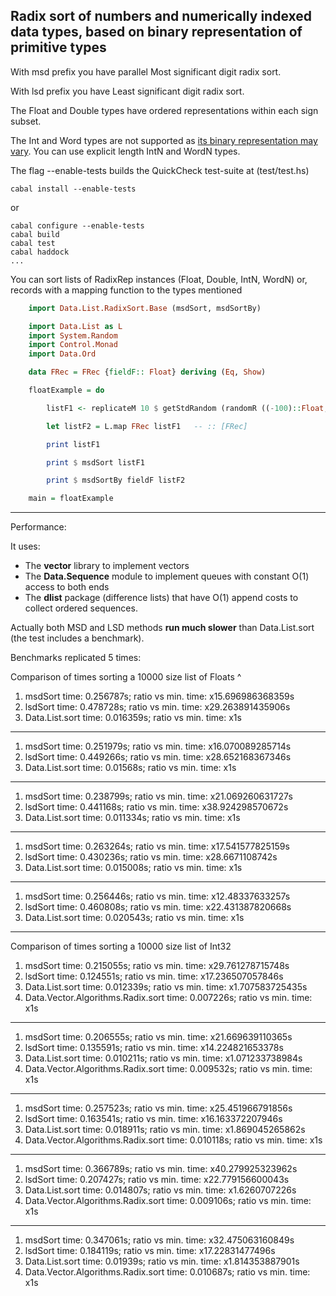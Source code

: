 ## Radix sort of numbers and numerically indexed data types, based on binary representation of primitive types

With msd prefix you have parallel Most significant digit radix sort.

With lsd prefix you have Least significant digit radix sort.

The Float and Double types have ordered representations within each sign subset.

The Int and Word types are not supported as [its binary representation may vary](http://www.haskell.org/ghc/docs/7.2.2/html/libraries/ghc-prim-0.2.0.0/GHC-Prim.html#g:1). You can use explicit length IntN and WordN types.

The flag --enable-tests builds the QuickCheck test-suite at (test/test.hs)

    cabal install --enable-tests

or

    cabal configure --enable-tests
    cabal build
    cabal test
    cabal haddock
    ...

You can sort lists of RadixRep instances (Float, Double, IntN, WordN) or, records with a mapping function to the types mentioned

```haskell
    import Data.List.RadixSort.Base (msdSort, msdSortBy)

    import Data.List as L
    import System.Random
    import Control.Monad
    import Data.Ord

    data FRec = FRec {fieldF:: Float} deriving (Eq, Show)

    floatExample = do

        listF1 <- replicateM 10 $ getStdRandom (randomR ((-100)::Float,100))

        let listF2 = L.map FRec listF1   -- :: [FRec]

        print listF1

        print $ msdSort listF1

        print $ msdSortBy fieldF listF2

    main = floatExample
```
-------------------

Performance:

It uses:

* The __vector__ library to implement vectors
* The __Data.Sequence__ module to implement queues with constant O(1) access to both ends
* The __dlist__ package (difference lists) that have O(1) append costs to collect ordered sequences.

Actually both MSD and LSD methods __run much slower__ than Data.List.sort (the test includes a benchmark).

Benchmarks replicated 5 times:

Comparison of times sorting a 10000 size list of Floats ^

1. msdSort time: 0.256787s; ratio vs min. time: x15.696986368359s
1. lsdSort time: 0.478728s; ratio vs min. time: x29.263891435906s
1. Data.List.sort time: 0.016359s; ratio vs min. time: x1s

---------

1. msdSort time: 0.251979s; ratio vs min. time: x16.070089285714s
1. lsdSort time: 0.449266s; ratio vs min. time: x28.652168367346s
1. Data.List.sort time: 0.01568s; ratio vs min. time: x1s

---------

1. msdSort time: 0.238799s; ratio vs min. time: x21.069260631727s
1. lsdSort time: 0.441168s; ratio vs min. time: x38.924298570672s
1. Data.List.sort time: 0.011334s; ratio vs min. time: x1s

---------

1. msdSort time: 0.263264s; ratio vs min. time: x17.541577825159s
1. lsdSort time: 0.430236s; ratio vs min. time: x28.6671108742s
1. Data.List.sort time: 0.015008s; ratio vs min. time: x1s

---------

1. msdSort time: 0.256446s; ratio vs min. time: x12.48337633257s
1. lsdSort time: 0.460808s; ratio vs min. time: x22.431387820668s
1. Data.List.sort time: 0.020543s; ratio vs min. time: x1s


---------

Comparison of times sorting a 10000 size list of Int32

1. msdSort time: 0.215055s; ratio vs min. time: x29.761278715748s
1. lsdSort time: 0.124551s; ratio vs min. time: x17.236507057846s
1. Data.List.sort time: 0.012339s; ratio vs min. time: x1.707583725435s
1. Data.Vector.Algorithms.Radix.sort time: 0.007226s; ratio vs min. time: x1s

---------

1. msdSort time: 0.206555s; ratio vs min. time: x21.669639110365s
1. lsdSort time: 0.135591s; ratio vs min. time: x14.224821653378s
1. Data.List.sort time: 0.010211s; ratio vs min. time: x1.071233738984s
1. Data.Vector.Algorithms.Radix.sort time: 0.009532s; ratio vs min. time: x1s

---------

1. msdSort time: 0.257523s; ratio vs min. time: x25.451966791856s
1. lsdSort time: 0.163541s; ratio vs min. time: x16.163372207946s
1. Data.List.sort time: 0.018911s; ratio vs min. time: x1.869045265862s
1. Data.Vector.Algorithms.Radix.sort time: 0.010118s; ratio vs min. time: x1s

---------

1. msdSort time: 0.366789s; ratio vs min. time: x40.279925323962s
1. lsdSort time: 0.207427s; ratio vs min. time: x22.779156600043s
1. Data.List.sort time: 0.014807s; ratio vs min. time: x1.6260707226s
1. Data.Vector.Algorithms.Radix.sort time: 0.009106s; ratio vs min. time: x1s

---------

1. msdSort time: 0.347061s; ratio vs min. time: x32.475063160849s
1. lsdSort time: 0.184119s; ratio vs min. time: x17.22831477496s
1. Data.List.sort time: 0.01939s; ratio vs min. time: x1.814353887901s
1. Data.Vector.Algorithms.Radix.sort time: 0.010687s; ratio vs min. time: x1s